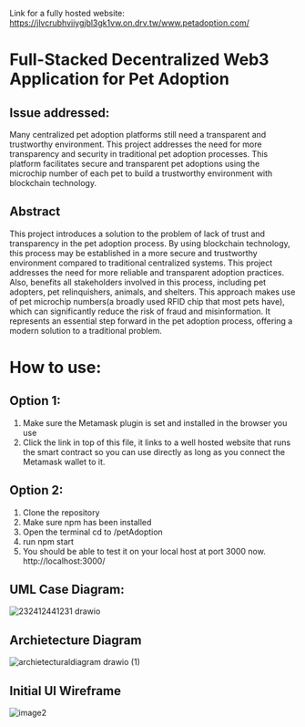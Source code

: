 Link for a fully hosted website:
https://jlvcrubhviiygjbl3gk1vw.on.drv.tw/www.petadoption.com/

# Full-Stacked Decentralized Web3 Application for Pet Adoption
## Issue addressed:
Many centralized pet adoption platforms still need a transparent and trustworthy environment. This project addresses the need for more transparency and security in traditional pet adoption processes. This platform facilitates secure and transparent pet adoptions using the microchip number of each pet to build a trustworthy environment with blockchain technology.
## Abstract
This project introduces a solution to the problem of lack of trust and transparency in the pet adoption process. By using blockchain technology, this process may be established in a more secure and trustworthy environment compared to traditional centralized systems. This project addresses the need for more reliable and transparent adoption practices. Also, benefits all stakeholders involved in this process, including pet adopters, pet relinquishers, animals, and shelters. This approach makes use of pet microchip numbers(a broadly used RFID chip that most pets have), which can significantly reduce the risk of fraud and misinformation. It represents an essential step forward in the pet adoption process, offering a modern solution to a traditional problem.
# How to use:
## Option 1:
1. Make sure the Metamask plugin is set and installed in the browser you use
2. Click the link in top of this file, it links to a well hosted website that runs the smart contract so you can use directly as long as you connect the Metamask wallet to it.
## Option 2:
1. Clone the repository
2. Make sure npm has been installed
3. Open the terminal cd to /petAdoption
4. run npm start
5. You should be able to test it on your local host at port 3000 now. http://localhost:3000/


## UML Case Diagram:
![232412441231 drawio](https://github.com/CodeChickenACG/petAdoptionDapp/assets/86710386/a5d4eddb-5ab2-47fb-9692-ad9651a1d15c)

## Archietecture Diagram
![archietecturaldiagram drawio (1)](https://github.com/CodeChickenACG/petAdoptionDapp/assets/86710386/4abee89e-bd50-45a3-befb-6bba97cec4a2)

## Initial UI Wireframe
![image2](https://github.com/CodeChickenACG/petAdoptionDapp/assets/86710386/7fd9dc4a-60e2-473d-ae06-2a6f43bec924)
